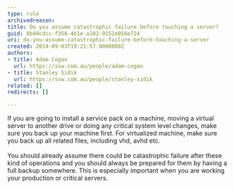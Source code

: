 ```yaml
---
type: rule
archivedreason: 
title: Do you assume catastrophic failure before touching a server?
guid: 8b40cdcc-f358-4b1e-a102-9152e056e724
uri: do-you-assume-catastrophic-failure-before-touching-a-server
created: 2014-09-03T19:21:57.0000000Z
authors:
- title: Adam Cogan
  url: https://ssw.com.au/people/adam-cogan
- title: Stanley Sidik
  url: https://ssw.com.au/people/stanley-sidik
related: []
redirects: []

---
```



If you are going to install a service pack on a machine, moving a virtual server to another drive or doing any critical system level changes, make sure you back up your machine first. For virtualized machine, make sure you back up all related files, including vhd, avhd etc.
<br><excerpt class='endintro'></excerpt><br>
You should already assume there could be catastrophic failure after these kind of operations and you should always be prepared for them by having a full backup somewhere. This is especially important when you are working your production or critical servers.​


